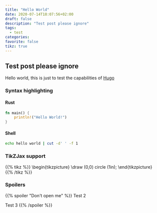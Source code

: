 ```yaml
---
title: "Hello World"
date: 2020-07-14T18:07:56+02:00
draft: false
description: "Test post please ignore"
tags:
  - test
categories:
favorite: false
tikz: true
---
```


## Test post please ignore

Hello world, this is just to test the capabilities of [Hugo](https://gohugo.io/)

<!--more-->

### Syntax highlighting

#### Rust

```rust
fn main() {
    println!("Hello World!")
}
```

#### Shell

```sh
echo hello world | cut -d' ' -f 1
```

### TikZJax support

{{% tikz %}}
  \begin{tikzpicture}
    \draw (0,0) circle (1in);
  \end{tikzpicture}
{{% /tikz %}}

### Spoilers

{{% spoiler "Don't open me" %}}
Test 2

Test 3
{{% /spoiler %}}
